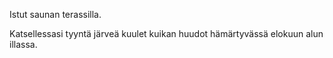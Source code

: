 Istut saunan terassilla.

Katsellessasi tyyntä järveä kuulet kuikan huudot hämärtyvässä elokuun alun illassa.